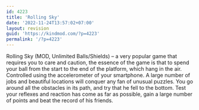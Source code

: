 ```yaml
---
id: 4223
title: 'Rolling Sky'
date: '2022-11-24T13:57:02+07:00'
layout: revision
guid: 'https://kindmod.com/?p=4223'
permalink: '/?p=4223'
---
```


Rolling Sky (MOD, Unlimited Balls/Shields) – a very popular game that requires you to care and caution, the essence of the game is that to spend your ball from the start to the end of the platform, which hang in the air. Controlled using the accelerometer of your smartphone. A large number of jobs and beautiful locations will conquer any fan of unusual puzzles. You go around all the obstacles in its path, and try that he fell to the bottom. Test your reflexes and reaction has come as far as possible, gain a large number of points and beat the record of his friends.